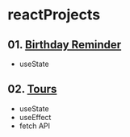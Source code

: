 # reactProjects
## 01. [Birthday Reminder](https://react-projects-1-birthday-reminder.netlify.app/)
* useState

## 02. [Tours](https://react-projects-2-tours.netlify.app/)
* useState
* useEffect
* fetch API

